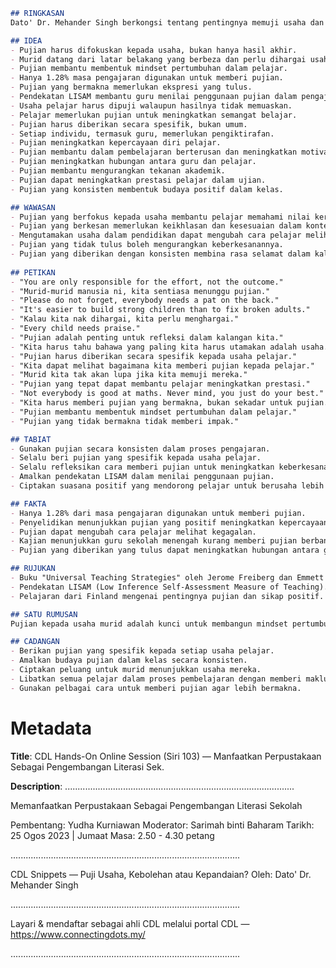 ```markdown
## RINGKASAN
Dato' Dr. Mehander Singh berkongsi tentang pentingnya memuji usaha dan kebolehan murid dalam proses pembelajaran.

## IDEA
- Pujian harus difokuskan kepada usaha, bukan hanya hasil akhir.
- Murid datang dari latar belakang yang berbeza dan perlu dihargai usaha mereka.
- Pujian membantu membentuk mindset pertumbuhan dalam pelajar.
- Hanya 1.28% masa pengajaran digunakan untuk memberi pujian.
- Pujian yang bermakna memerlukan ekspresi yang tulus.
- Pendekatan LISAM membantu guru menilai penggunaan pujian dalam pengajaran.
- Usaha pelajar harus dipuji walaupun hasilnya tidak memuaskan.
- Pelajar memerlukan pujian untuk meningkatkan semangat belajar.
- Pujian harus diberikan secara spesifik, bukan umum.
- Setiap individu, termasuk guru, memerlukan pengiktirafan.
- Pujian meningkatkan kepercayaan diri pelajar.
- Pujian membantu dalam pembelajaran berterusan dan meningkatkan motivasi.
- Pujian meningkatkan hubungan antara guru dan pelajar.
- Pujian membantu mengurangkan tekanan akademik.
- Pujian dapat meningkatkan prestasi pelajar dalam ujian.
- Pujian yang konsisten membentuk budaya positif dalam kelas.

## WAWASAN
- Pujian yang berfokus kepada usaha membantu pelajar memahami nilai kerja keras.
- Pujian yang berkesan memerlukan keikhlasan dan kesesuaian dalam konteks.
- Mengutamakan usaha dalam pendidikan dapat mengubah cara pelajar melihat kegagalan.
- Pujian yang tidak tulus boleh mengurangkan keberkesanannya.
- Pujian yang diberikan dengan konsisten membina rasa selamat dalam kalangan pelajar.
  
## PETIKAN
- "You are only responsible for the effort, not the outcome."
- "Murid-murid manusia ni, kita sentiasa menunggu pujian."
- "Please do not forget, everybody needs a pat on the back."
- "It's easier to build strong children than to fix broken adults."
- "Kalau kita nak dihargai, kita perlu menghargai."
- "Every child needs praise."
- "Pujian adalah penting untuk refleksi dalam kalangan kita."
- "Kita harus tahu bahawa yang paling kita harus utamakan adalah usaha."
- "Pujian harus diberikan secara spesifik kepada usaha pelajar."
- "Kita dapat melihat bagaimana kita memberi pujian kepada pelajar."
- "Murid kita tak akan lupa jika kita memuji mereka."
- "Pujian yang tepat dapat membantu pelajar meningkatkan prestasi."
- "Not everybody is good at maths. Never mind, you just do your best."
- "Kita harus memberi pujian yang bermakna, bukan sekadar untuk pujian."
- "Pujian membantu membentuk mindset pertumbuhan dalam pelajar."
- "Pujian yang tidak bermakna tidak memberi impak."

## TABIAT
- Gunakan pujian secara konsisten dalam proses pengajaran.
- Selalu beri pujian yang spesifik kepada usaha pelajar.
- Selalu refleksikan cara memberi pujian untuk meningkatkan keberkesanan.
- Amalkan pendekatan LISAM dalam menilai penggunaan pujian.
- Ciptakan suasana positif yang mendorong pelajar untuk berusaha lebih keras.

## FAKTA
- Hanya 1.28% dari masa pengajaran digunakan untuk memberi pujian.
- Penyelidikan menunjukkan pujian yang positif meningkatkan kepercayaan diri pelajar.
- Pujian dapat mengubah cara pelajar melihat kegagalan.
- Kajian menunjukkan guru sekolah menengah kurang memberi pujian berbanding guru sekolah rendah.
- Pujian yang diberikan yang tulus dapat meningkatkan hubungan antara guru dan pelajar.

## RUJUKAN
- Buku "Universal Teaching Strategies" oleh Jerome Freiberg dan Emmett Driscoll.
- Pendekatan LISAM (Low Inference Self-Assessment Measure of Teaching).
- Pelajaran dari Finland mengenai pentingnya pujian dan sikap positif.

## SATU RUMUSAN
Pujian kepada usaha murid adalah kunci untuk membangun mindset pertumbuhan dan motivasi dalam pembelajaran.

## CADANGAN
- Berikan pujian yang spesifik kepada setiap usaha pelajar.
- Amalkan budaya pujian dalam kelas secara konsisten.
- Ciptakan peluang untuk murid menunjukkan usaha mereka.
- Libatkan semua pelajar dalam proses pembelajaran dengan memberi maklum balas positif.
- Gunakan pelbagai cara untuk memberi pujian agar lebih bermakna.
```

# Metadata
**Title**: CDL Hands-On Online Session (Siri 103) — Manfaatkan Perpustakaan Sebagai Pengembangan Literasi Sek.

**Description**: ...........................................................................................

Memanfaatkan Perpustakaan Sebagai Pengembangan Literasi Sekolah

Pembentang: Yudha Kurniawan
Moderator: Sarimah binti Baharam
Tarikh: 25 Ogos 2023   |   Jumaat
Masa: 2.50  - 4.30 petang

...........................................................................................

CDL Snippets — Puji Usaha, Kebolehan atau Kepandaian?
Oleh: Dato' Dr. Mehander Singh

...........................................................................................

Layari & mendaftar sebagai ahli CDL melalui portal CDL — https://www.connectingdots.my/

...........................................................................................